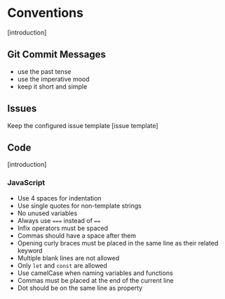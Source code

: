 # Conventions

[introduction]

## Git Commit Messages

- use the past tense
- use the imperative mood
- keep it short and simple

## Issues

Keep the configured issue template [issue template]

## Code

[introduction]

### JavaScript

- Use 4 spaces for indentation
- Use single quotes for non-template strings
- No unused variables
- Always use `===` instead of `==`
- Infix operators must be spaced
- Commas should have a space after them
- Opening curly braces must be placed in the same line as their related keyword
- Multiple blank lines are not allowed
- Only `let` and `const` are allowed
- Use camelCase when naming variables and functions
- Commas must be placed at the end of the current line
- Dot should be on the same line as property

